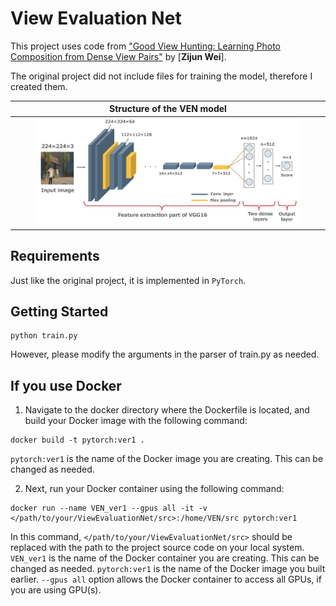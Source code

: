 # View Evaluation Net
This project uses code from ["Good View Hunting: Learning Photo Composition from Dense View Pairs"](https://github.com/zijunwei/ViewEvaluationNet/tree/master) by [**Zijun Wei**].

The original project did not include files for training the model, therefore I created them. 

| Structure of the VEN model |
| :--: |
| <img src="../readme_figures/Structure_of_the_VEN_model.png" width="85%"> |

## Requirements
Just like the original project, it is implemented in `PyTorch`.

## Getting Started
```
python train.py
```
However, please modify the arguments in the parser of train.py as needed.

## If you use Docker
1. Navigate to the docker directory where the Dockerfile is located, and build your Docker image with the following command:
```
docker build -t pytorch:ver1 .
```
`pytorch:ver1` is the name of the Docker image you are creating. This can be changed as needed.

2. Next, run your Docker container using the following command:
```
docker run --name VEN_ver1 --gpus all -it -v </path/to/your/ViewEvaluationNet/src>:/home/VEN/src pytorch:ver1
```
In this command, `</path/to/your/ViewEvaluationNet/src>` should be replaced with the path to the project source code on your local system.
`VEN_ver1` is the name of the Docker container you are creating. This can be changed as needed. `pytorch:ver1` is the name of the Docker image you built earlier. `--gpus all` option allows the Docker container to access all GPUs, if you are using GPU(s).
